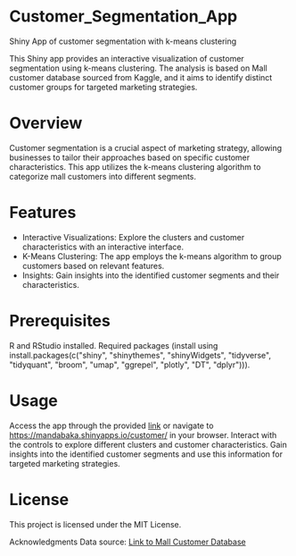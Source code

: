 # Customer_Segmentation_App
Shiny App of customer segmentation with k-means clustering

This Shiny app provides an interactive visualization of customer segmentation using k-means clustering. The analysis is based on Mall customer database sourced from Kaggle, and it aims to identify distinct customer groups for targeted marketing strategies.

# Overview
Customer segmentation is a crucial aspect of marketing strategy, allowing businesses to tailor their approaches based on specific customer characteristics. This app utilizes the k-means clustering algorithm to categorize mall customers into different segments.

# Features
- Interactive Visualizations: Explore the clusters and customer characteristics with an interactive interface.
- K-Means Clustering: The app employs the k-means algorithm to group customers based on relevant features.
- Insights: Gain insights into the identified customer segments and their characteristics.

# Prerequisites
R and RStudio installed.
Required packages (install using install.packages(c("shiny", "shinythemes", "shinyWidgets", "tidyverse", "tidyquant", "broom", "umap", "ggrepel", "plotly", "DT", "dplyr"))).

# Usage
Access the app through the provided [link](https://mandabaka.shinyapps.io/customer/) or navigate to https://mandabaka.shinyapps.io/customer/ in your browser.
Interact with the controls to explore different clusters and customer characteristics.
Gain insights into the identified customer segments and use this information for targeted marketing strategies.

# License
This project is licensed under the MIT License.

Acknowledgments
Data source: [Link to Mall Customer Database](https://www.kaggle.com/datasets/vjchoudhary7/customer-segmentation-tutorial-in-python)
